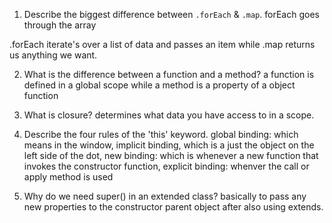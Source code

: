 1. Describe the biggest difference between `.forEach` & `.map`.
forEach goes through the array

.forEach iterate's over a list of data  and passes an item while .map returns us anything we want.

2. What is the difference between a function and a method?
a function is defined in a global scope while a method is a property of a object function

3. What is closure?
determines what data you have access to in a scope.

4. Describe the four rules of the 'this' keyword.
global binding: which means in the window, implicit binding, which is a just the object on the left side of the dot, new binding: which is whenever a new function that invokes the constructor function, explicit binding: whenver the call or apply method is used 

5. Why do we need super() in an extended class?
basically to pass any new properties to the constructor parent object after also using extends.